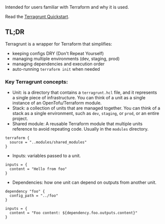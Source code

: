 Intended for users familiar with Terraform and why it is used.

Read the [Terragrunt Quickstart](https://terragrunt.gruntwork.io/docs/getting-started/quick-start/).

## TL;DR
Terragrunt is a wrapper for Terraform that simplifies:
  - keeping configs DRY (Don't Repeat Yourself)
  - managing multiple environments (dev, staging, prod)
  - managing dependencies and execution order
  - auto-running `terraform init` when needed

### Key Terragrunt concepts:
  - Unit: is a directory that contains a `terragrunt.hcl` file, and it represents a single piece of infrastructure. You can think of a unit as a single instance of an OpenTofu/Terraform module.
  - Stack: a collection of units that are managed together. You can think of a stack as a single environment, such as `dev`, `staging`, or `prod`, or an entire project.
  - Shared module: A reusable Terraform module that multiple units reference to avoid repeating code. Usually in the `modules` directory.
  ```hcl
  terraform {
    source = "..modules/shared_modules"
  }
  ```
  - Inputs: variables passed to a unit.
  ```hcl
  inputs = {
    content = "Hello from foo"
  }
  ```
  - Dependencies: how one unit can depend on outputs from another unit.
  ```hcl
  dependency "foo" {
    config_path = "../foo"
  }
  
  inputs = {
    content = "Foo content: ${dependency.foo.outputs.content}"
  }
  ```
